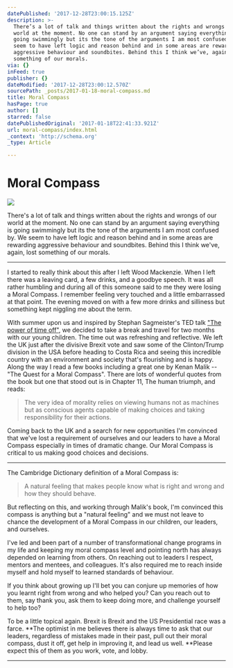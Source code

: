 ```yaml
---
datePublished: '2017-12-28T23:00:15.125Z'
description: >-
  There’s a lot of talk and things written about the rights and wrongs of our
  world at the moment. No one can stand by an argument saying everything is
  going swimmingly but its the tone of the arguments I am most confused by. We
  seem to have left logic and reason behind and in some areas are rewarding
  aggressive behaviour and soundbites. Behind this I think we’ve, again, lost
  something of our morals.
via: {}
inFeed: true
publisher: {}
dateModified: '2017-12-28T23:00:12.570Z'
sourcePath: _posts/2017-01-18-moral-compass.md
title: Moral Compass
hasPage: true
author: []
starred: false
datePublishedOriginal: '2017-01-18T22:41:33.921Z'
url: moral-compass/index.html
_context: 'http://schema.org'
_type: Article

---
```

# Moral Compass
![](https://the-grid-user-content.s3-us-west-2.amazonaws.com/59890dd2-409b-4c1b-bf78-153a6eba69e4.jpg)

There's a lot of talk and things written about the rights and wrongs of our world at the moment. No one can stand by an argument saying everything is going swimmingly but its the tone of the arguments I am most confused by. We seem to have left logic and reason behind and in some areas are rewarding aggressive behaviour and soundbites. Behind this I think we've, again, lost something of our morals.

---

I started to really think about this after I left Wood Mackenzie. When I left there was a leaving card, a few drinks, and a goodbye speech. It was all rather humbling and during all of this someone said to me they were losing a Moral Compass. I remember feeling very touched and a little embarrassed at that point. The evening moved on with a few more drinks and silliness but something kept niggling me about the term.

With summer upon us and inspired by Stephan Sagmeister's TED talk ["The power of time off"][0], we decided to take a break and travel for two months with our young children. The time out was refreshing and reflective. We left the UK just after the divisive Brexit vote and saw some of the Clinton/Trump division in the USA before heading to Costa Rica and seeing this incredible country with an environment and society that's flourishing and is happy. Along the way I read a few books including a great one by Kenan Malik -- "The Quest for a Moral Compass". There are lots of wonderful quotes from the book but one that stood out is in Chapter 11, The human triumph, and reads:

> The very idea of morality relies on viewing humans not as machines but as conscious agents capable of making choices and taking responsibility for their actions.

Coming back to the UK and a search for new opportunities I'm convinced that we've lost a requirement of ourselves and our leaders to have a Moral Compass especially in times of dramatic change. Our Moral Compass is critical to us making good choices and decisions.

---

The Cambridge Dictionary definition of a Moral Compass is:

> A natural feeling that makes people know what is right and wrong and how they should behave.

But reflecting on this, and working through Malik's book, I'm convinced this compass is anything but a "natural feeling" and we must not leave to chance the development of a Moral Compass in our children, our leaders, and ourselves.

I've led and been part of a number of transformational change programs in my life and keeping my moral compass level and pointing north has always depended on learning from others. On reaching out to leaders I respect, mentors and mentees, and colleagues. It's also required me to reach inside myself and hold myself to learned standards of behaviour.

If you think about growing up I'll bet you can conjure up memories of how you learnt right from wrong and who helped you? Can you reach out to them, say thank you, ask them to keep doing more, and challenge yourself to help too?

To be a little topical again. Brexit is Brexit and the US Presidential race was a farce. **The optimist in me believes there is always time to ask that our leaders, regardless of mistakes made in their past, pull out their moral compass, dust it off, get help in improving it, and lead us well. **Please expect this of them as you work, vote, and lobby.

---



[0]: http://www.ted.com/talks/stefan_sagmeister_the_power_of_time_off?language=en